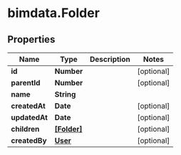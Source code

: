 # bimdata.Folder

## Properties
Name | Type | Description | Notes
------------ | ------------- | ------------- | -------------
**id** | **Number** |  | [optional] 
**parentId** | **Number** |  | [optional] 
**name** | **String** |  | 
**createdAt** | **Date** |  | [optional] 
**updatedAt** | **Date** |  | [optional] 
**children** | [**[Folder]**](Folder.md) |  | [optional] 
**createdBy** | [**User**](User.md) |  | [optional] 


